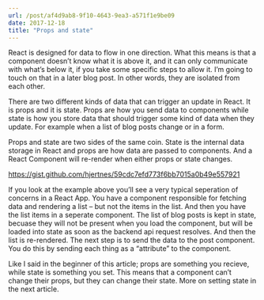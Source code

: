 ```yaml
---
url: /post/af4d9ab8-9f10-4643-9ea3-a571f1e9be09
date: 2017-12-18
title: "Props and state"
---
```


React is designed for data to flow in one direction. What this means is that a component doesn&#8217;t know what it is above it, and it can only communicate with what&#8217;s below it, if you take some specific steps to allow it. I&#8217;m going to touch on that in a later blog post. In other words, they are isolated from each other. 



There are two different kinds of data that can trigger an update in React. It is props and it is state. Props are how you send data to components while state is how you store data that should trigger some kind of data when they update. For example when a list of blog posts change or in a form.



Props and state are two sides of the same coin. State is the internal data storage in React and props are how data are passed to components. And a React Component will re-render when either props or state changes.



<https://gist.github.com/hjertnes/59cdc7efd773f6bb7015a0b49e557921>



If you look at the example above you&#8217;ll see a very typical seperation of concerns in a React App. You have a component responsible for fetching data and rendering a list &#x2013; but not the items in the list. And then you have the list items in a seperate component. The list of blog posts is kept in state, becuase they will not be present when you load the component, but will be loaded into state as soon as the backend api request resolves. And then the list is re-rendered. The next step is to send the data to the post component. You do this by sending each thing as a &#8220;attribute&#8221; to the component.



Like I said in the beginner of this article; props are something you recieve, while state is something you set. This means that a component can&#8217;t change their props, but they can change their state. More on setting state in the next article.